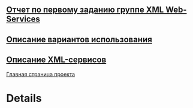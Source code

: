 ## [Отчет по первому заданию группе XML Web-Services](http://code.google.com/p/vkurse/wiki/xml/otchet) ##

## [Описание вариантов использования](http://code.google.com/p/vkurse/wiki/xml/opisanie) ##

## [Описание XML-сервисов](http://code.google.com/p/vkurse/wiki/xml_XML_Services) ##

[Главная страница проекта](http://code.google.com/p/vkurse/wiki/doc)

# Details #